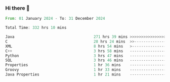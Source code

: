 ### Hi there 👋

<!--
**luoxuanzao/luoxuanzao** is a ✨ _special_ ✨ repository because its `README.md` (this file) appears on your GitHub profile.

Here are some ideas to get you started:

- 🔭 I’m currently working on ...
- 🌱 I’m currently learning ...
- 👯 I’m looking to collaborate on ...
- 🤔 I’m looking for help with ...
- 💬 Ask me about ...
- 📫 How to reach me: ...
- 😄 Pronouns: ...
- ⚡ Fun fact: ...
-->

<!--START_SECTION:waka-->

```rust
From: 01 January 2024 - To: 31 December 2024

Total Time: 332 hrs 10 mins

Java                                   271 hrs 39 mins >>>>>>>>>>>>>>>>>>>>-----   81.75 %
C                                      28 hrs 24 mins  >>-----------------------   08.55 %
XML                                    8 hrs 54 mins   >------------------------   02.68 %
C++                                    3 hrs 58 mins   -------------------------   01.19 %
Python                                 3 hrs 47 mins   -------------------------   01.14 %
SQL                                    3 hrs 46 mins   -------------------------   01.13 %
Properties                             1 hr 36 mins    -------------------------   00.48 %
Groovy                                 1 hr 33 mins    -------------------------   00.47 %
Java Properties                        1 hr 21 mins    -------------------------   00.41 %
```

<!--END_SECTION:waka-->